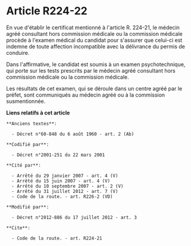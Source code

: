 # Article R224-22

En vue d'établir le certificat mentionné à l'article R. 224-21, le médecin agréé consultant hors commission médicale ou la
commission médicale procède à l'examen médical du candidat pour s'assurer que celui-ci est indemne de toute affection
incompatible avec la délivrance du permis de conduire. 

Dans l'affirmative, le candidat est soumis à un examen psychotechnique, qui porte sur les tests prescrits par le médecin
agréé consultant hors commission médicale ou la commission médicale. 

Les résultats de cet examen, qui se déroule dans un centre agréé par le préfet, sont communiqués au médecin agréé ou à la
commission susmentionnée.

**Liens relatifs à cet article**

	**Anciens textes**:

	  - Décret n°60-848 du 6 août 1960 - art. 2 (Ab)

	**Codifié par**:

	  - Décret n°2001-251 du 22 mars 2001

	**Cité par**:

	  - Arrêté du 29 janvier 2007 - art. 4 (V)
	  - Arrêté du 15 juin 2007 - art. 4 (V)
	  - Arrêté du 10 septembre 2007 - art. 2 (V)
	  - Arrêté du 31 juillet 2012 - art. 7 (V)
	  - Code de la route. - art. R226-2 (VD)

	**Modifié par**:

	  - Décret n°2012-886 du 17 juillet 2012 - art. 3

	**Cite**:

	  - Code de la route. - art. R224-21
